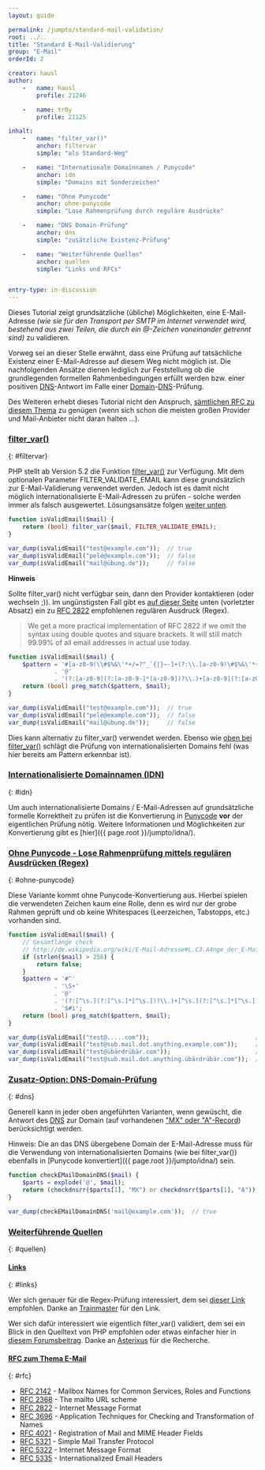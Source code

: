 ```yaml
---
layout: guide

permalink: /jumpto/standard-mail-validation/
root: ../..
title: "Standard E-Mail-Validierung"
group: "E-Mail"
orderId: 2

creator: hausl
author:
    -   name: hausl
        profile: 21246

    -   name: tr0y
        profile: 21125

inhalt:
    -   name: "filter_var()"
        anchor: filtervar
        simple: "als Standard-Weg"

    -   name: "Internationale Domainnamen / Punycode"
        anchor: idn
        simple: "Domains mit Sonderzeichen"

    -   name: "Ohne Punycode"
        anchor: ohne-punycode
        simple: "Lose Rahmenprüfung durch reguläre Ausdrücke"

    -   name: "DNS Domain-Prüfung"
        anchor: dns
        simple: "zusätzliche Existenz-Prüfung"

    -   name: "Weiterführende Quellen"
        anchor: quellen
        simple: "Links und RFCs"


entry-type: in-discussion
---
```


Dieses Tutorial zeigt grundsätzliche (übliche) Möglichkeiten, eine E-Mail-Adresse *(wie sie für den Transport per SMTP im Internet verwendet wird, bestehend aus zwei Teilen, die durch ein @-Zeichen voneinander getrennt sind)*
 zu validieren.

<div class="alert alert-info">Vorweg sei an dieser Stelle erwähnt, dass eine Prüfung auf tatsächliche Existenz einer E-Mail-Adresse auf diesem Weg nicht möglich ist. Die nachfolgenden Ansätze dienen lediglich zur Feststellung ob die grundlegenden formellen Rahmenbedingungen erfüllt werden bzw. einer positiven <a href="http://de.wikipedia.org/wiki/Domain_Name_System">DNS</a>-Antwort im Falle einer <a href="http://de.wikipedia.org/wiki/Domain">Domain</a>-<a href="http://de.wikipedia.org/wiki/Domain_Name_System">DNS</a>-Prüfung.</div>

Des Weiteren erhebt dieses Tutorial nicht den Anspruch, [sämtlichen RFC zu diesem Thema](#rfc) zu genügen (wenn sich schon die meisten großen Provider und Mail-Anbieter nicht daran halten ...).


### [filter_var()](#filtervar)
{: #filtervar}

PHP stellt ab Version 5.2 die Funktion [filter_var()](http://php.net/manual/de/function.filter-var.php) zur Verfügung. Mit dem optionalen Parameter FILTER_VALIDATE_EMAIL kann diese grundsätzlich zur E-Mail-Validierung verwendet werden. Jedoch ist es damit nicht möglich internationalisierte E-Mail-Adressen zu prüfen - solche werden immer als falsch ausgewertet. Lösungsansätze folgen [weiter unten](#idn).

~~~ php
function isValidEmail($mail) {
    return (bool) filter_var($mail, FILTER_VALIDATE_EMAIL);
}

var_dump(isValidEmail("test@example.com"));  // true
var_dump(isValidEmail("pelé@example.com"));  // false
var_dump(isValidEmail("mail@übung.de"));     // false
~~~

**Hinweis**

Sollte filter_var() nicht verfügbar sein, dann den Provider kontaktieren (oder wechseln ;)). Im ungünstigsten Fall gibt es [auf dieser Seite](http://www.regular-expressions.info/email.html) unten (vorletzter Absatz) ein zu [RFC 2822](http://tools.ietf.org/html/rfc2822) empfohlenen regulären Ausdruck (Regex).

> We get a more practical implementation of RFC 2822 if we omit the syntax using double quotes and square brackets. It will still match 99.99% of all email addresses in actual use today.

~~~ php
function isValidEmail($mail) {
    $pattern = '#[a-z0-9!\\#$%&\'*+/=?^_`{|}~-]+(?:\\.[a-z0-9!\#$%&\'*+/=?^_`{|}~-]+)*'
             . '@'
             . '(?:[a-z0-9](?:[a-z0-9-]*[a-z0-9])?\\.)+[a-z0-9](?:[a-z0-9-]*[a-z0-9])?#i';
    return (bool) preg_match($pattern, $mail);
}

var_dump(isValidEmail("test@example.com"));  // true
var_dump(isValidEmail("pelé@example.com"));  // false
var_dump(isValidEmail("mail@übung.de"));     // false
~~~

Dies kann alternativ zu filter_var() verwendet werden. Ebenso wie [oben bei filter_var()](#filtervar) schlägt die Prüfung von internationalisierten Domains fehl (was hier bereits am Pattern erkennbar ist).


### [Internationalisierte Domainnamen (IDN)](#idn)
{: #idn}


Um auch internationalisierte Domains / E-Mail-Adressen auf grundsätzliche formelle Korrektheit zu prüfen ist die Konvertierung in [Punycode](http://de.wikipedia.org/wiki/Punycode) **vor** der eigentlichen Prüfung nötig. Weitere Informationen und Möglichkeiten zur Konvertierung gibt es [hier]({{ page.root }}/jumpto/idna/).


### [Ohne Punycode - Lose Rahmenprüfung mittels regulären Ausdrücken (Regex)](#ohne-punycode)
{: #ohne-punycode}

Diese Variante kommt ohne Punycode-Konvertierung aus. Hierbei spielen die verwendeten Zeichen kaum eine Rolle, denn es wird nur der grobe Rahmen geprüft und ob keine Whitespaces (Leerzeichen, Tabstopps, etc.) vorhanden sind.

~~~ php
function isValidEmail($mail) {
    // Gesamtlänge check
    // http://de.wikipedia.org/wiki/E-Mail-Adresse#L.C3.A4nge_der_E-Mail-Adresse
    if (strlen($mail) > 256) {
        return false;
    }
    $pattern = '#^'
             . '\S+'
             . '@'
             . '(?:[^\s.](?:[^\s.]*[^\s.])?\\.)+[^\s.](?:[^\s.]*[^\s.])?'
             . '$#i';
    return (bool) preg_match($pattern, $mail);
}

var_dump(isValidEmail("test@.....com"));                              // false
var_dump(isValidEmail("test@sub.mail.dot.anything.example.com"));     // true
var_dump(isValidEmail("test@übärdrübär.com"));                        // true
var_dump(isValidEmail("test@sub.mail.dot.anything.übärdrübär.com"));  // true
~~~

### [Zusatz-Option: DNS-Domain-Prüfung](#dns)
{: #dns}

Generell kann in jeder oben angeführten Varianten, wenn gewüscht, die Antwort des [DNS](http://de.wikipedia.org/wiki/Domain_Name_System) zur Domain (auf vorhandenen ["MX" oder "A"-Record](http://de.wikipedia.org/wiki/Domain_Name_System#Aufbau_der_DNS-Datenbank)) berücksichtigt werden.

Hinweis: Die an das DNS übergebene Domain der E-Mail-Adresse muss für die Verwendung von internationalisierten Domains (wie bei filter_var()) ebenfalls in [Punycode konvertiert]({{ page.root }}/jumpto/idna/) sein.

~~~ php
function checkEMailDomainDNS($mail) {
    $parts = explode('@', $mail);
    return (checkdnsrr($parts[1], "MX") or checkdnsrr($parts[1], "A"));
}

var_dump(checkEMailDomainDNS('mail@example.com'));  // true
~~~


### [Weiterführende Quellen](#quellen)
{: #quellen}


#### [Links](#links)
{: #links}

Wer sich genauer für die Regex-Prüfung interessiert, dem sei [dieser Link](http://squiloople.com/2009/12/20/email-address-validation/) empfohlen. Danke an [Trainmaster](http://www.php.de/member.php?u=20243) für den Link.

Wer sich dafür interessiert wie eigentlich filter_var() validiert, dem sei ein Blick in den Quelltext von PHP empfohlen oder etwas einfacher hier in [diesem Forumsbeitrag](http://www.php.de/wiki-diskussionsforum/101439-erledigt-sinnvolle-standard-verfahren-zur-e-mail-validierung-3.html#post748505). Danke an [Asterixus](http://www.php.de/member.php?u=21236) für die Recherche.


#### [RFC zum Thema E-Mail](#rfc)
{: #rfc}

* [RFC 2142](http://tools.ietf.org/html/rfc2142) - Mailbox Names for Common Services, Roles and Functions
* [RFC 2368](http://tools.ietf.org/html/rfc2368) - The mailto URL scheme
* [RFC 2822](http://tools.ietf.org/html/rfc2822) - Internet Message Format
* [RFC 3696](http://tools.ietf.org/html/rfc3696) - Application Techniques for Checking and Transformation of Names
* [RFC 4021](http://tools.ietf.org/html/rfc4021) - Registration of Mail and MIME Header Fields
* [RFC 5321](http://tools.ietf.org/html/rfc5321) - Simple Mail Transfer Protocol
* [RFC 5322](http://tools.ietf.org/html/rfc5322) - Internet Message Format
* [RFC 5335](http://tools.ietf.org/html/rfc5335) - Internationalized Email Headers
